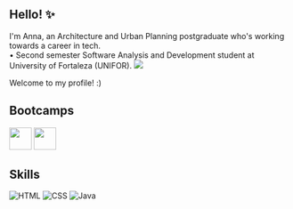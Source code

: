 ## Hello! ✨

I'm Anna, an Architecture and Urban Planning postgraduate who's working towards a career in tech.
<br>• Second semester Software Analysis and Development student at University of Fortaleza (UNIFOR). <a href="https://www.unifor.br"><img src="https://i.imgur.com/175E7md.png" size="30"></a>

Welcome to my profile! :)

## Bootcamps

<span title="Bootcamp Santander 2024 - Backend com Java"><a href="https://web.dio.me/track/7da9882f-2f0d-4f4d-b997-f300ce50f9f5"><img src="https://hermes.dio.me/tracks/a039b34c-7aa8-4a3d-b765-07c8c837f67a.png" height="40"></a></span>
<span title="Bootcamp Coding the Future VIVO - Python AI Backend Developer"><a href="https://web.dio.me/track/70304c16-a7d8-4066-97de-16345e1653a6"><img src="https://hermes.dio.me/tracks/648ef080-6c4b-4e54-bf72-34f62030f350.png" height="40"></a></span>

## Skills
![HTML](https://img.shields.io/badge/HTML-B3C8CF?style=for-the-badge&logo=html5&logoColor=B3C8CF&logoSize=100&labelColor=ede2e1&color=B3C8CF)
![CSS](https://img.shields.io/badge/CSS-B3C8CF?style=for-the-badge&logo=css3&logoColor=FFB1B1&logoSize=100&labelColor=ede2e1&color=FFB1B1)
![Java](https://img.shields.io/badge/Java-ECB176?style=for-the-badge&logo=Java&logoColor=F6FDC3&labelColor=ede2e1&color=F6FDC3)


